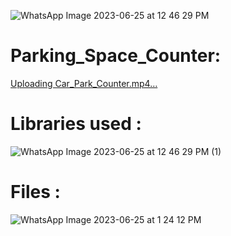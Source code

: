 

![WhatsApp Image 2023-06-25 at 12 46 29 PM](https://github.com/Jatinvisin/Parking_Space_Counter/assets/137675762/69ff52cd-f2f0-422d-8463-77d1067955b4)

# Parking_Space_Counter: 

[Uploading Car_Park_Counter.mp4…](https://i.gyazo.com/59f271534928cdd41fa220688d6239a3.mp4)

# Libraries used :

![WhatsApp Image 2023-06-25 at 12 46 29 PM (1)](https://github.com/Jatinvisin/Parking_Space_Counter/assets/137675762/25bc024b-7667-460f-b96d-92cc4c3b4d6f)

# Files :
![WhatsApp Image 2023-06-25 at 1 24 12 PM](https://github.com/Jatinvisin/Parking_Space_Counter/assets/137675762/280305b7-cc71-40e3-b274-72581d3d868b)
